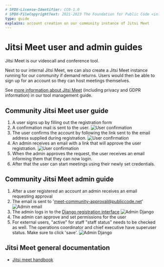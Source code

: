 ```yaml
---
# SPDX-License-Identifier: CC0-1.0
# SPDX-FileCopyrightText: 2021-2023 The Foundation for Public Code <info@publiccode.net>
type: guide
explains: account creation on our community instance of Jitsi Meet
---
```


# Jitsi Meet user and admin guides

Jitsi Meet is our videocall and conference tool.

Next to our internal Jitsi Meet, we can also create a Jitsi Meet instance running for our community if demand returns.
Users would then be able to sign up for an account so they can host meetings themselves.

See [more information about Jitsi Meet](jitsi-meet.md) (including privacy and GDPR information) in our tool management guide.

## Community Jitsi Meet user guide

1. A user signs up by filling out the registration form
2. A confirmation mail is sent to the user.
  ![User confirmation](/activities/tool-management/jitsi_user_activation_mail.png)
3. The user confirms the account by following the link sent to the email address supplied during registration.
  ![User confirmation](/activities/tool-management/jitsi_user_registration_complete.png)
4. An admin receives an email with a link that will approve the user registration.
  ![User confirmation](/activities/tool-management/jitsi_user_account_activated.png)
5. When the admin approves the request, the user receives an email informing them that they can now login.
6. After that the user can start meetings using their newly set credentials.

## Community Jitsi Meet admin guide

1. After a user registered an account an admin receives an email requesting approval
2. The email is sent to 'meet-community-approval@publiccode.net'
  ![Admin email](/activities/tool-management/jitsi_admin_approval_request.png)
3. The admin logs in to the [Django registration interface](https://meet.community.publiccode.net/accountmanager/admin)
  ![Admin Django](/activities/tool-management/jitsi_admin_django_approve_user_final1.png)
4. The admin can approve and set permissions for the user
5. For external users, "active" for staff "staff status" needs to be checked as well. The operations coordinator and chief executive have superuser status. Make sure to click 'save'.
  ![Admin Django](/activities/tool-management/jitsi_admin_django_save_user_after_approval_final.png)

## Jitsi Meet general documentation

* [Jitsi meet handbook](https://jitsi.github.io/handbook/docs/intro)
